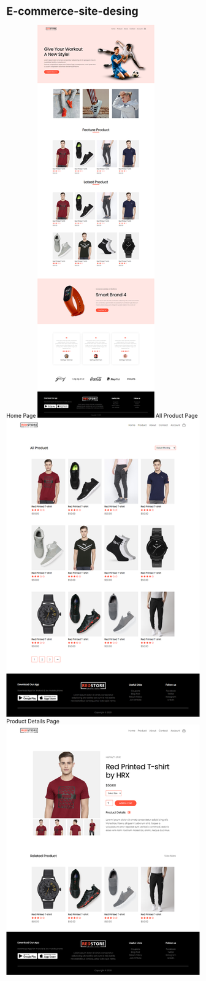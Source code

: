 # E-commerce-site-desing
Home Page
![](screenshout/1.png)
All Product Page
![](screenshout/2.png)
Product Details Page
![](screenshout/3.png)
